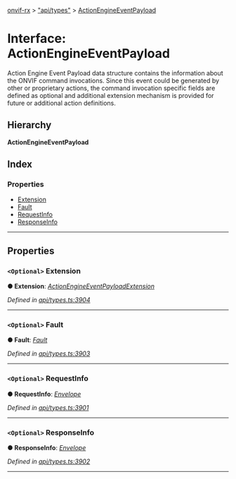 [onvif-rx](../README.md) > ["api/types"](../modules/_api_types_.md) > [ActionEngineEventPayload](../interfaces/_api_types_.actionengineeventpayload.md)

# Interface: ActionEngineEventPayload

Action Engine Event Payload data structure contains the information about the ONVIF command invocations. Since this event could be generated by other or proprietary actions, the command invocation specific fields are defined as optional and additional extension mechanism is provided for future or additional action definitions.

## Hierarchy

**ActionEngineEventPayload**

## Index

### Properties

* [Extension](_api_types_.actionengineeventpayload.md#extension)
* [Fault](_api_types_.actionengineeventpayload.md#fault)
* [RequestInfo](_api_types_.actionengineeventpayload.md#requestinfo)
* [ResponseInfo](_api_types_.actionengineeventpayload.md#responseinfo)

---

## Properties

<a id="extension"></a>

### `<Optional>` Extension

**● Extension**: *[ActionEngineEventPayloadExtension](_api_types_.actionengineeventpayloadextension.md)*

*Defined in [api/types.ts:3904](https://github.com/patrickmichalina/onvif-rx/blob/034e4d6/src/api/types.ts#L3904)*

___
<a id="fault"></a>

### `<Optional>` Fault

**● Fault**: *[Fault](_api_types_.actionengineeventpayload.md#fault)*

*Defined in [api/types.ts:3903](https://github.com/patrickmichalina/onvif-rx/blob/034e4d6/src/api/types.ts#L3903)*

___
<a id="requestinfo"></a>

### `<Optional>` RequestInfo

**● RequestInfo**: *[Envelope](_api_types_.envelope.md)*

*Defined in [api/types.ts:3901](https://github.com/patrickmichalina/onvif-rx/blob/034e4d6/src/api/types.ts#L3901)*

___
<a id="responseinfo"></a>

### `<Optional>` ResponseInfo

**● ResponseInfo**: *[Envelope](_api_types_.envelope.md)*

*Defined in [api/types.ts:3902](https://github.com/patrickmichalina/onvif-rx/blob/034e4d6/src/api/types.ts#L3902)*

___

